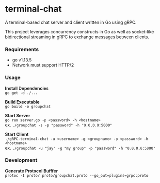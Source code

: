 # terminal-chat 
A terminal-based chat server and client written in Go using gRPC. 

This project leverages concurrency constructs in Go as well as socket-like bidirectional streaming in gRPC to exchange messages between clients.

### Requirements  
- go v1.13.5
- Network must support HTTP/2

### Usage
<b> Install Dependencies </b>  
`go get -d ./...`

<b> Build Executable </b>  
`go build -o groupchat`

<b> Start Server </b>  
`go run server.go -p <password> -h <hostname>`  
ex. `./groupchat -s -p "password" -h "0.0.0.0:5000"`

<b> Start Client </b>   
`./gRPC-terminal-chat -u <username> -g <groupname> -p <password> -h <hostname>`  
ex. `./groupchat -u "jay" -g "my group" -p "password" -h "0.0.0.0:5000"`

### Development  

<b> Generate Protocol Bufffer </b>  
`protoc -I proto/ proto/groupchat.proto --go_out=plugins=grpc:proto`


